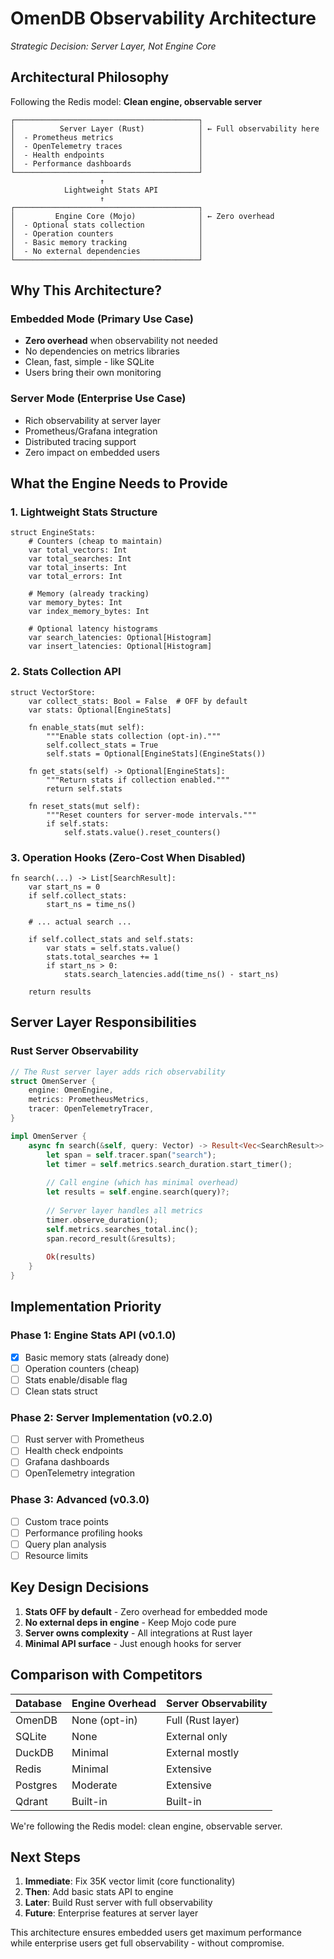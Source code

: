 # OmenDB Observability Architecture
*Strategic Decision: Server Layer, Not Engine Core*

## Architectural Philosophy

Following the Redis model: **Clean engine, observable server**

```
┌─────────────────────────────────────────┐
│          Server Layer (Rust)            │ ← Full observability here
│  - Prometheus metrics                   │
│  - OpenTelemetry traces                 │
│  - Health endpoints                     │
│  - Performance dashboards               │
└─────────────────────────────────────────┘
                    ↑
            Lightweight Stats API
                    ↑
┌─────────────────────────────────────────┐
│         Engine Core (Mojo)              │ ← Zero overhead
│  - Optional stats collection            │
│  - Operation counters                   │
│  - Basic memory tracking                │
│  - No external dependencies             │
└─────────────────────────────────────────┘
```

## Why This Architecture?

### Embedded Mode (Primary Use Case)
- **Zero overhead** when observability not needed
- No dependencies on metrics libraries
- Clean, fast, simple - like SQLite
- Users bring their own monitoring

### Server Mode (Enterprise Use Case)  
- Rich observability at server layer
- Prometheus/Grafana integration
- Distributed tracing support
- Zero impact on embedded users

## What the Engine Needs to Provide

### 1. Lightweight Stats Structure
```mojo
struct EngineStats:
    # Counters (cheap to maintain)
    var total_vectors: Int
    var total_searches: Int
    var total_inserts: Int
    var total_errors: Int
    
    # Memory (already tracking)
    var memory_bytes: Int
    var index_memory_bytes: Int
    
    # Optional latency histograms
    var search_latencies: Optional[Histogram]
    var insert_latencies: Optional[Histogram]
```

### 2. Stats Collection API
```mojo
struct VectorStore:
    var collect_stats: Bool = False  # OFF by default
    var stats: Optional[EngineStats]
    
    fn enable_stats(mut self):
        """Enable stats collection (opt-in)."""
        self.collect_stats = True
        self.stats = Optional[EngineStats](EngineStats())
    
    fn get_stats(self) -> Optional[EngineStats]:
        """Return stats if collection enabled."""
        return self.stats
    
    fn reset_stats(mut self):
        """Reset counters for server-mode intervals."""
        if self.stats:
            self.stats.value().reset_counters()
```

### 3. Operation Hooks (Zero-Cost When Disabled)
```mojo
fn search(...) -> List[SearchResult]:
    var start_ns = 0
    if self.collect_stats:
        start_ns = time_ns()
    
    # ... actual search ...
    
    if self.collect_stats and self.stats:
        var stats = self.stats.value()
        stats.total_searches += 1
        if start_ns > 0:
            stats.search_latencies.add(time_ns() - start_ns)
    
    return results
```

## Server Layer Responsibilities

### Rust Server Observability
```rust
// The Rust server layer adds rich observability
struct OmenServer {
    engine: OmenEngine,
    metrics: PrometheusMetrics,
    tracer: OpenTelemetryTracer,
}

impl OmenServer {
    async fn search(&self, query: Vector) -> Result<Vec<SearchResult>> {
        let span = self.tracer.span("search");
        let timer = self.metrics.search_duration.start_timer();
        
        // Call engine (which has minimal overhead)
        let results = self.engine.search(query)?;
        
        // Server layer handles all metrics
        timer.observe_duration();
        self.metrics.searches_total.inc();
        span.record_result(&results);
        
        Ok(results)
    }
}
```

## Implementation Priority

### Phase 1: Engine Stats API (v0.1.0)
- [x] Basic memory stats (already done)
- [ ] Operation counters (cheap)
- [ ] Stats enable/disable flag
- [ ] Clean stats struct

### Phase 2: Server Implementation (v0.2.0)
- [ ] Rust server with Prometheus
- [ ] Health check endpoints
- [ ] Grafana dashboards
- [ ] OpenTelemetry integration

### Phase 3: Advanced (v0.3.0)
- [ ] Custom trace points
- [ ] Performance profiling hooks
- [ ] Query plan analysis
- [ ] Resource limits

## Key Design Decisions

1. **Stats OFF by default** - Zero overhead for embedded mode
2. **No external deps in engine** - Keep Mojo code pure
3. **Server owns complexity** - All integrations at Rust layer
4. **Minimal API surface** - Just enough hooks for server

## Comparison with Competitors

| Database | Engine Overhead | Server Observability |
|----------|----------------|---------------------|
| OmenDB   | None (opt-in)  | Full (Rust layer)   |
| SQLite   | None           | External only       |
| DuckDB   | Minimal        | External mostly     |
| Redis    | Minimal        | Extensive           |
| Postgres | Moderate       | Extensive           |
| Qdrant   | Built-in       | Built-in            |

We're following the Redis model: clean engine, observable server.

## Next Steps

1. **Immediate**: Fix 35K vector limit (core functionality)
2. **Then**: Add basic stats API to engine
3. **Later**: Build Rust server with full observability
4. **Future**: Enterprise features at server layer

This architecture ensures embedded users get maximum performance while enterprise users get full observability - without compromise.